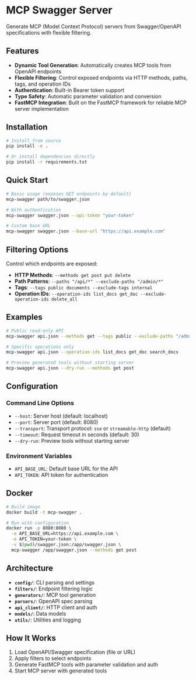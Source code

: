 # MCP Swagger Server

Generate MCP (Model Context Protocol) servers from Swagger/OpenAPI specifications with flexible filtering.

## Features

- **Dynamic Tool Generation**: Automatically creates MCP tools from OpenAPI endpoints
- **Flexible Filtering**: Control exposed endpoints via HTTP methods, paths, tags, and operation IDs
- **Authentication**: Built-in Bearer token support
- **Type Safety**: Automatic parameter validation and conversion
- **FastMCP Integration**: Built on the FastMCP framework for reliable MCP server implementation

## Installation

```bash
# Install from source
pip install -e .

# Or install dependencies directly
pip install -r requirements.txt
```

## Quick Start

```bash
# Basic usage (exposes GET endpoints by default)
mcp-swagger path/to/swagger.json

# With authentication
mcp-swagger swagger.json --api-token "your-token"

# Custom base URL
mcp-swagger swagger.json --base-url "https://api.example.com"
```

## Filtering Options

Control which endpoints are exposed:

- **HTTP Methods**: `--methods get post put delete`
- **Path Patterns**: `--paths "/api/*" --exclude-paths "/admin/*"`
- **Tags**: `--tags public documents --exclude-tags internal`
- **Operation IDs**: `--operation-ids list_docs get_doc --exclude-operation-ids delete_all`

## Examples

```bash
# Public read-only API
mcp-swagger api.json --methods get --tags public --exclude-paths "/admin/*"

# Specific operations only
mcp-swagger api.json --operation-ids list_docs get_doc search_docs

# Preview generated tools without starting server
mcp-swagger api.json --dry-run --methods get post
```

## Configuration

### Command Line Options

- `--host`: Server host (default: localhost)
- `--port`: Server port (default: 8080)
- `--transport`: Transport protocol: `sse` or `streamable-http` (default)
- `--timeout`: Request timeout in seconds (default: 30)
- `--dry-run`: Preview tools without starting server

### Environment Variables

- `API_BASE_URL`: Default base URL for the API
- `API_TOKEN`: API token for authentication

## Docker

```bash
# Build image
docker build -t mcp-swagger .

# Run with configuration
docker run -p 8080:8080 \
  -e API_BASE_URL=https://api.example.com \
  -e API_TOKEN=your-token \
  -v $(pwd)/swagger.json:/app/swagger.json \
  mcp-swagger /app/swagger.json --methods get post
```

## Architecture

- **`config/`**: CLI parsing and settings
- **`filters/`**: Endpoint filtering logic
- **`generators/`**: MCP tool generation
- **`parsers/`**: OpenAPI spec parsing
- **`api_client/`**: HTTP client and auth
- **`models/`**: Data models
- **`utils/`**: Utilities and logging

## How It Works

1. Load OpenAPI/Swagger specification (file or URL)
2. Apply filters to select endpoints
3. Generate FastMCP tools with parameter validation and auth
4. Start MCP server with generated tools
